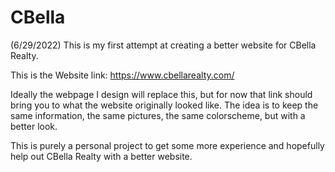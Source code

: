 # CBella

(6/29/2022)
This is my first attempt at creating a better website for CBella Realty. 

This is the Website link: https://www.cbellarealty.com/

Ideally the webpage I design will replace this, but for now that link should bring you to what the website originally looked like. The idea is to keep the same information, the same pictures, the same colorscheme, but with a better look.

This is purely a personal project to get some more experience and hopefully help out CBella Realty with a better website.